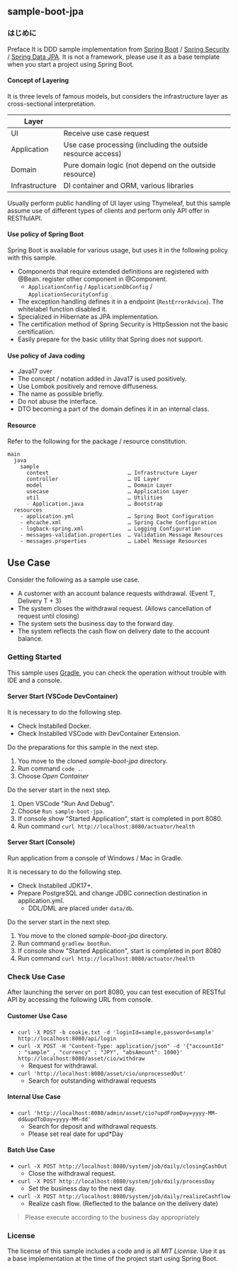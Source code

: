 sample-boot-jpa
---

### はじめに

Preface
It is DDD sample implementation from [Spring Boot](https://spring.io/projects/spring-boot) / [Spring Security](https://spring.io/projects/spring-security) / [Spring Data JPA](https://spring.io/projects/spring-data-jpa).
It is not a framework, please use it as a base template when you start a project using Spring Boot.

#### Concept of Layering

It is three levels of famous models, but considers the infrastructure layer as cross-sectional interpretation.

| Layer          |                                                            |
| -------------- | ----------------------------------------------------------- |
| UI             | Receive use case request                                    |
| Application    | Use case processing (including the outside resource access) |
| Domain         | Pure domain logic (not depend on the outside resource) |
| Infrastructure | DI container and ORM, various libraries |

Usually perform public handling of UI layer using Thymeleaf, but this sample assume use of different types of clients and perform only API offer in RESTfulAPI.

#### Use policy of Spring Boot

Spring Boot is available for various usage, but uses it in the following policy with this sample.

- Components that require extended definitions are registered with @Bean. register other component in @Component.
    - `ApplicationConfig` / `ApplicationDbConfig` / `ApplicationSecurityConfig`
- The exception handling defines it in a endpoint (`RestErrorAdvice`). The whitelabel function disabled it.
- Specialized in Hibernate as JPA implementation.
- The certification method of Spring Security is HttpSession not the basic certification.
- Easily prepare for the basic utility that Spring does not support.

#### Use policy of Java coding

- Java17 over
- The concept / notation added in Java17 is used positively.
- Use Lombok positively and remove diffuseness.
- The name as possible briefly.
- Do not abuse the interface.
- DTO becoming a part of the domain defines it in an internal class.

#### Resource

Refer to the following for the package / resource constitution.

```
main
  java
    sample
      context                         … Infrastructure Layer
      controller                      … UI Layer
      model                           … Domain Layer
      usecase                         … Application Layer
      util                            … Utilities
      - Application.java              … Bootstrap
  resources
    - application.yml                 … Spring Boot Configuration
    - ehcache.xml                     … Spring Cache Configuration
    - logback-spring.xml              … Logging Configuration
    - messages-validation.properties  … Validation Message Resources
    - messages.properties             … Label Message Resources
```

## Use Case

Consider the following as a sample use case.

- A customer with an account balance requests withdrawal. (Event T, Delivery T + 3)
- The system closes the withdrawal request. (Allows cancellation of request until closing)
- The system sets the business day to the forward day.
- The system reflects the cash flow on delivery date to the account balance.

### Getting Started

This sample uses [Gradle](https://gradle.org/), you can check the operation without trouble with IDE and a console.

#### Server Start (VSCode DevContainer)

It is necessary to do the following step.

- Check Instablled Docker.
- Check Instablled VSCode with DevContainer Extension.

Do the preparations for this sample in the next step.

1. You move to the cloned *sample-boot-jpa* directory.
1. Run command `code .`.
1. Choose *Open Container*

Do the server start in the next step.

1. Open VSCode "Run And Debug".
1. Choose `Run sample-boot-jpa`.
1. If console show "Started Application", start is completed in port 8080.
1. Run command `curl http://localhost:8080/actuator/health`

#### Server Start (Console)

Run application from a console of Windows / Mac in Gradle.

It is necessary to do the following step.

- Check Instablled JDK17+.
- Prepare PostgreSQL and change JDBC connection destination in application.yml.
    - DDL/DML are placed under `data/db`.

Do the server start in the next step.

1. You move to the cloned *sample-boot-jpa* directory.
1. Run command `gradlew bootRun`.
1. If console show "Started Application", start is completed in port 8080
1. Run command `curl http://localhost:8080/actuator/health`

### Check Use Case

After launching the server on port 8080, you can test execution of RESTful API by accessing the following URL from console.

#### Customer Use Case

- `curl -X POST -b cookie.txt -d 'loginId=sample,password=sample' http://localhost:8080/api/login`
- `curl -X POST -H "Content-Type: application/json" -d '{"accountId"  : "sample" , "currency" : "JPY", "absAmount": 1000}' http://localhost:8080/asset/cio/withdraw`
    - Request for withdrawal.
- `curl 'http://localhost:8080/asset/cio/unprocessedOut'`
    - Search for outstanding withdrawal requests

#### Internal Use Case

- `curl 'http://localhost:8080/admin/asset/cio?updFromDay=yyyy-MM-dd&updToDay=yyyy-MM-dd'`
    - Search for deposit and withdrawal requests.
    - Please set real date for upd\*Day

#### Batch Use Case

- `curl -X POST http://localhost:8080/system/job/daily/closingCashOut`
    - Close the withdrawal request.
- `curl -X POST http://localhost:8080/system/job/daily/processDay`
    - Set the business day to the next day.
- `curl -X POST http://localhost:8080/system/job/daily/realizeCashflow`
    - Realize cash flow. (Reflected to the balance on the delivery date)

> Please execute according to the business day appropriately

### License

The license of this sample includes a code and is all *MIT License*.
Use it as a base implementation at the time of the project start using Spring Boot.
